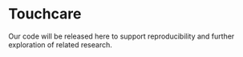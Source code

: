 # Touchcare
Our code will be released here to support reproducibility and further exploration of related research.
